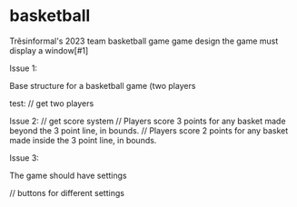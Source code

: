 # basketball
Trêsinformal's 2023 team basketball game 
game design
the game must display a window[#1]

Issue 1:

Base structure for a basketball game (two players

test: 
// get two players


Issue 2: 
// get score system
// Players score 3 points for any basket made beyond the 3 point line, in bounds.
// Players score 2 points for any basket made inside the 3 point line, in bounds.

Issue 3: 

The game should have settings 

// buttons for different settings